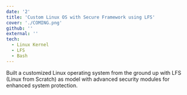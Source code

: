 ```yaml
---
date: '2'
title: 'Custom Linux OS with Secure Framework using LFS'
cover: './COMING.png'
github: ''
external: ''
tech:
  - Linux Kernel
  - LFS
  - Bash
---
```


Built a customized Linux operating system from the ground up with LFS (Linux from Scratch) as model with advanced security modules for enhanced system protection.
